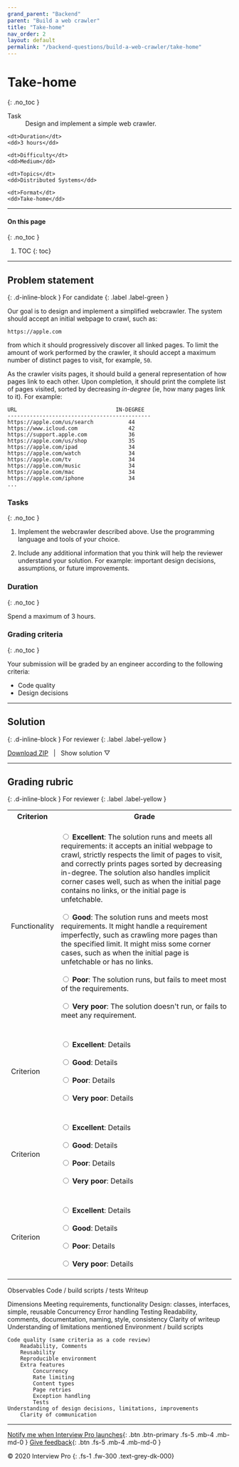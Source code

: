```yaml
---
grand_parent: "Backend"
parent: "Build a web crawler"
title: "Take-home"
nav_order: 2
layout: default
permalink: "/backend-questions/build-a-web-crawler/take-home"
---
```



# Take-home
{: .no_toc }

<dl>
    <dt>Task</dt>
    <dd>Design and implement a simple web crawler.</dd>

    <dt>Duration</dt>
    <dd>3 hours</dd>

    <dt>Difficulty</dt>
    <dd>Medium</dd>

    <dt>Topics</dt>
    <dd>Distributed Systems</dd>

    <dt>Format</dt>
    <dd>Take-home</dd>
</dl>


---


#### On this page
{: .no_toc }

1. TOC
{: toc}


---


## Problem statement
{: .d-inline-block } 
For candidate 
{: .label .label-green }


Our goal is to design and implement a simplified webcrawler. The system should accept an initial webpage to crawl, such as:

```
https://apple.com
```

from which it should progressively discover all linked pages. To limit the amount of work performed by the crawler, it should accept a maximum number of distinct pages to visit, for example, `50`.

As the crawler visits pages, it should build a general representation of how pages link to each other. Upon completion, it should print the complete list of pages visited, sorted by decreasing *in-degree* (ie, how many pages link to it). For example:

```
URL                               IN-DEGREE
---------------------------------------------
https://apple.com/us/search           44
https://www.icloud.com                42
https://support.apple.com             36
https://apple.com/us/shop             35
https://apple.com/ipad                34
https://apple.com/watch               34
https://apple.com/tv                  34
https://apple.com/music               34
https://apple.com/mac                 34
https://apple.com/iphone              34
...
```

### Tasks
{: .no_toc }

1. Implement the webcrawler described above. Use the programming language and tools of your choice. 

2. Include any additional information that you think will help the reviewer understand your solution. For example: important design decisions, assumptions, or future improvements.


### Duration
{: .no_toc }

Spend a maximum of 3 hours.


### Grading criteria
{: .no_toc }

Your submission will be graded by an engineer according to the following criteria:

* Code quality
* Design decisions


---


## Solution
{: .d-inline-block } 
For reviewer
{: .label .label-yellow }

<script type="text/javascript" src="{{ "/assets/js/toggle-solution.js" | absolute_url }}"></script>


<a href="https://gist.github.com/git-interview/36afa27c5c1b8476308ad5a9de79dff9/archive/master.zip">Download ZIP</a>
&nbsp;&nbsp;|&nbsp;&nbsp;
<a class="toggle-solution-button">Show solution ▽</a>

<div class="solution">
    <script src="https://gist.github.com/git-interview/36afa27c5c1b8476308ad5a9de79dff9.js?file=readme.md"></script>
    <script src="https://gist.github.com/git-interview/36afa27c5c1b8476308ad5a9de79dff9.js?file=solution.py"></script>
    <script src="https://gist.github.com/git-interview/36afa27c5c1b8476308ad5a9de79dff9.js?file=output.log"></script>
    <script src="https://gist.github.com/git-interview/36afa27c5c1b8476308ad5a9de79dff9.js?file=Dockerfile"></script>
    <script src="https://gist.github.com/git-interview/36afa27c5c1b8476308ad5a9de79dff9.js?file=requirements.txt"></script>
</div>


---


## Grading rubric
{: .d-inline-block } 
For reviewer
{: .label .label-yellow }


<table>
    <tr>
        <th>Criterion</th>
        <th>Grade</th>
    </tr>
    <tr>
        <td>Functionality</td>
        <td>
            <br>
            <input type="radio" name="criterion" id="excellent">
            <label for="excellent">
                <strong>Excellent</strong>: The solution runs and meets all requirements: it accepts an initial webpage to crawl, strictly respects the limit of pages to visit, and correctly prints pages sorted by decreasing in-degree. The solution also handles implicit corner cases well, such as when the initial page contains no links, or the initial page is unfetchable.
            </label>
            <br><br>
            <input type="radio" name="criterion" id="good">
            <label for="good">
                <strong>Good</strong>: The solution runs and meets most requirements. It might handle a requirement imperfectly, such as crawling more pages than the specified limit. It might miss some corner cases, such as when the initial page is unfetchable or has no links.
            </label>
            <br><br>
            <input type="radio" name="criterion" id="poor">
            <label for="poor">
                <strong>Poor</strong>: The solution runs, but fails to meet most of the requirements.
            </label>
            <br><br>
            <input type="radio" name="criterion" id="very-poor">
            <label for="very-poor">
                <strong>Very poor</strong>: The solution doesn't run, or fails to meet any requirement.
            </label>
            <br><br>
        </td>
    </tr>
    <tr>
        <td>Criterion</td>
        <td>
            <br>
            <input type="radio" name="criterion" id="excellent">
            <label for="excellent">
                <strong>Excellent</strong>: Details
            </label>
            <br><br>
            <input type="radio" name="criterion" id="good">
            <label for="good">
                <strong>Good</strong>: Details
            </label>
            <br><br>
            <input type="radio" name="criterion" id="poor">
            <label for="poor">
                <strong>Poor</strong>: Details
            </label>
            <br><br>
            <input type="radio" name="criterion" id="very-poor">
            <label for="very-poor">
                <strong>Very poor</strong>: Details
            </label>
            <br><br>
        </td>
    </tr>
    <tr>
        <td>Criterion</td>
        <td>
            <br>
            <input type="radio" name="criterion" id="excellent">
            <label for="excellent">
                <strong>Excellent</strong>: Details
            </label>
            <br><br>
            <input type="radio" name="criterion" id="good">
            <label for="good">
                <strong>Good</strong>: Details
            </label>
            <br><br>
            <input type="radio" name="criterion" id="poor">
            <label for="poor">
                <strong>Poor</strong>: Details
            </label>
            <br><br>
            <input type="radio" name="criterion" id="very-poor">
            <label for="very-poor">
                <strong>Very poor</strong>: Details
            </label>
            <br><br>
        </td>
    </tr>
    <tr>
        <td>Criterion</td>
        <td>
            <br>
            <input type="radio" name="criterion" id="excellent">
            <label for="excellent">
                <strong>Excellent</strong>: Details
            </label>
            <br><br>
            <input type="radio" name="criterion" id="good">
            <label for="good">
                <strong>Good</strong>: Details
            </label>
            <br><br>
            <input type="radio" name="criterion" id="poor">
            <label for="poor">
                <strong>Poor</strong>: Details
            </label>
            <br><br>
            <input type="radio" name="criterion" id="very-poor">
            <label for="very-poor">
                <strong>Very poor</strong>: Details
            </label>
            <br><br>
        </td>
    </tr>
</table>



Observables
    Code / build scripts / tests
    Writeup

Dimensions
    Meeting requirements, functionality
    Design: classes, interfaces, simple, reusable
    Concurrency
    Error handling
    Testing
    Readability, comments, documentation, naming, style, consistency
    Clarity of writeup
    Understanding of limitations mentioned
    Environment / build scripts


    Code quality (same criteria as a code review)
        Readability, Comments
        Reusability
        Reproducible environment
        Extra features
            Concurrency
            Rate limiting
            Content types
            Page retries
            Exception handling
            Tests
    Understanding of design decisions, limitations, improvements
        Clarity of communication


--- 


[Notify me when Interview Pro launches](/notify-me){: .btn .btn-primary .fs-5 .mb-4 .mb-md-0 }
[Give feedback](/give-feedback){: .btn .fs-5 .mb-4 .mb-md-0 }


© 2020 Interview Pro
{: .fs-1 .fw-300 .text-grey-dk-000}

